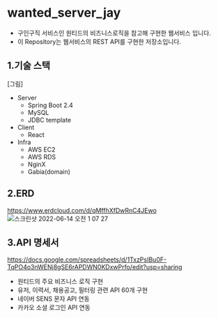 # wanted_server_jay
- 구인구직 서비스인 원티드의 비즈니스로직을 참고해 구현한 웹서비스 입니다.
- 이 Repository는 웹서비스의 REST API를 구현한 저장소입니다.

## 1.기술 스택
[그림]
- Server 
  - Spring Boot 2.4
  - MySQL
  - JDBC template
- Client
  - React
- Infra
  - AWS EC2
  - AWS RDS
  - NginX
  - Gabia(domain) 

## 2.ERD
https://www.erdcloud.com/d/qMffhXfDwRnC4JEwo
![스크린샷 2022-06-14 오전 1 07 27](https://user-images.githubusercontent.com/51395712/173397367-b377aabb-030b-49d1-89b5-c0d6a0b72616.png)

## 3.API 명세서
https://docs.google.com/spreadsheets/d/1TxzPsIBu0F-TqPO4o3nWENj8gSE6rAPDWN0KDxwPrfo/edit?usp=sharing
- 원티드의 주요 비즈니스 로직 구현
- 유저, 이력서, 채용공고, 필터링 관련 API 60개 구현
- 네이버 SENS 문자 API 연동
- 카카오 소셜 로그인 API 연동
  
